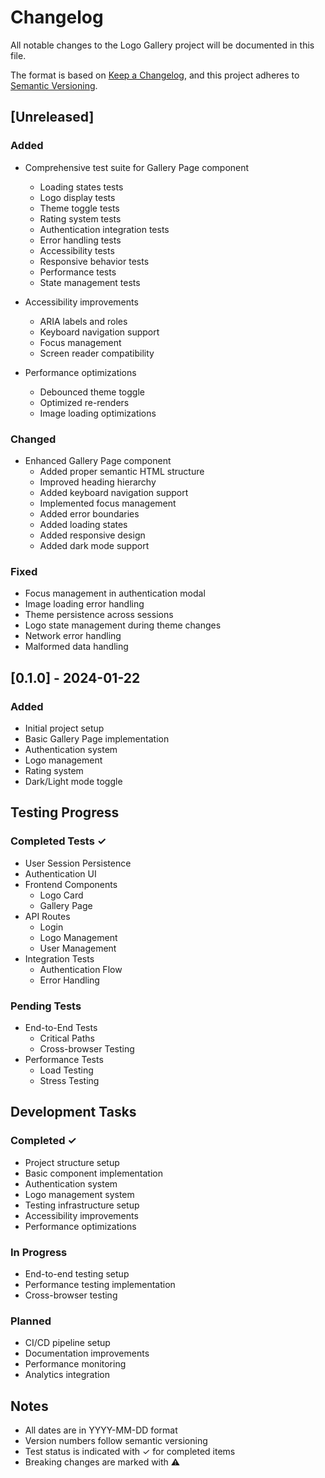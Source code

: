 # Changelog

All notable changes to the Logo Gallery project will be documented in this file.

The format is based on [Keep a Changelog](https://keepachangelog.com/en/1.0.0/),
and this project adheres to [Semantic Versioning](https://semver.org/spec/v2.0.0.html).

## [Unreleased]

### Added
- Comprehensive test suite for Gallery Page component
  - Loading states tests
  - Logo display tests
  - Theme toggle tests
  - Rating system tests
  - Authentication integration tests
  - Error handling tests
  - Accessibility tests
  - Responsive behavior tests
  - Performance tests
  - State management tests

- Accessibility improvements
  - ARIA labels and roles
  - Keyboard navigation support
  - Focus management
  - Screen reader compatibility

- Performance optimizations
  - Debounced theme toggle
  - Optimized re-renders
  - Image loading optimizations

### Changed
- Enhanced Gallery Page component
  - Added proper semantic HTML structure
  - Improved heading hierarchy
  - Added keyboard navigation support
  - Implemented focus management
  - Added error boundaries
  - Added loading states
  - Added responsive design
  - Added dark mode support

### Fixed
- Focus management in authentication modal
- Image loading error handling
- Theme persistence across sessions
- Logo state management during theme changes
- Network error handling
- Malformed data handling

## [0.1.0] - 2024-01-22

### Added
- Initial project setup
- Basic Gallery Page implementation
- Authentication system
- Logo management
- Rating system
- Dark/Light mode toggle

## Testing Progress

### Completed Tests ✓
- User Session Persistence
- Authentication UI
- Frontend Components
  - Logo Card
  - Gallery Page
- API Routes
  - Login
  - Logo Management
  - User Management
- Integration Tests
  - Authentication Flow
  - Error Handling

### Pending Tests
- End-to-End Tests
  - Critical Paths
  - Cross-browser Testing
- Performance Tests
  - Load Testing
  - Stress Testing

## Development Tasks

### Completed ✓
- Project structure setup
- Basic component implementation
- Authentication system
- Logo management system
- Testing infrastructure setup
- Accessibility improvements
- Performance optimizations

### In Progress
- End-to-end testing setup
- Performance testing implementation
- Cross-browser testing

### Planned
- CI/CD pipeline setup
- Documentation improvements
- Performance monitoring
- Analytics integration

## Notes
- All dates are in YYYY-MM-DD format
- Version numbers follow semantic versioning
- Test status is indicated with ✓ for completed items
- Breaking changes are marked with ⚠️ 